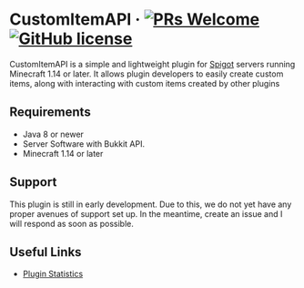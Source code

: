 # CustomItemAPI &middot; [![PRs Welcome](https://img.shields.io/badge/PRs-welcome-brightgreen.svg?style=flat-square)](http://makeapullrequest.com) [![GitHub license](https://img.shields.io/badge/license-MIT-blue.svg?style=flat-square)](https://github.com/firewolf8385/flameperms/blob/master/LICENSE)

CustomItemAPI is a simple and lightweight plugin for [Spigot](http://www.spigotmc.org) servers running Minecraft 1.14 or later. It allows plugin developers to easily create custom items, along with interacting with custom items created by other plugins

## Requirements
* Java 8 or newer
* Server Software with Bukkit API.
* Minecraft 1.14 or later

## Support
This plugin is still in early development. Due to this, we do not yet have any proper avenues of support set up. In the meantime, create an issue and I will respond as soon as possible.

## Useful Links
* [Plugin Statistics](https://bstats.org/plugin/bukkit/CustomItemAPI/10115)